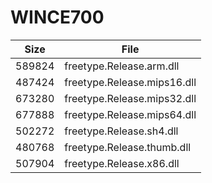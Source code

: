# WINCE700

| Size   | File                         |
| ------ | ---------------------------- |
| 589824 | freetype.Release.arm.dll     |
| 487424 | freetype.Release.mips16.dll  |
| 673280 | freetype.Release.mips32.dll  |
| 677888 | freetype.Release.mips64.dll  |
| 502272 | freetype.Release.sh4.dll     |
| 480768 | freetype.Release.thumb.dll   |
| 507904 | freetype.Release.x86.dll     |
